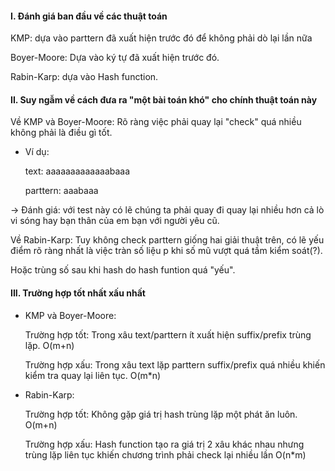 #### I. Đánh giá ban đầu về các thuật toán

KMP: dựa vào parttern đã xuất hiện trước đó để không phải dò lại lần nữa

Boyer-Moore: Dựa vào ký tự đã xuất hiện trước đó. 

Rabin-Karp: dựa vào Hash function. 

#### II. Suy ngẫm về cách đưa ra "một bài toán khó" cho chính thuật toán này

Về KMP và Boyer-Moore: Rõ ràng việc phải quay lại "check" quá nhiều không phải là điều gì tốt. 

- Ví dụ:

  text: aaaaaaaaaaaaabaaa
  
  parttern: aaabaaa

-> Đánh giá: với test này có lẽ chúng ta phải quay đi quay lại nhiều hơn cả lò vi sóng hay bạn thân của em bạn với người yêu cũ.

Về Rabin-Karp: Tuy không check parttern giống hai giải thuật trên, có lẽ yếu điểm rõ ràng nhất là việc tràn số liệu p khi số mũ vượt quá tầm kiểm soát(?).

Hoặc trùng số sau khi hash do hash funtion quá "yếu".

#### III. Trường hợp tốt nhất xấu nhất

- KMP và Boyer-Moore:
             
  Trường hợp tốt: Trong xâu text/parttern ít xuất hiện suffix/prefix trùng lặp. O(m+n)
  
  Trường hợp xấu: Trong xâu text lặp parttern suffix/prefix quá nhiều khiến kiểm tra quay lại liên tục. O(m*n)

- Rabin-Karp:

  Trường hợp tốt: Không gặp giá trị hash trùng lặp một phát ăn luôn. O(m+n) 

  Trường hợp xấu: Hash function tạo ra giá trị 2 xâu khác nhau nhưng trùng lặp liên tục khiến chương trình phải check lại nhiều lần O(n*m) 


